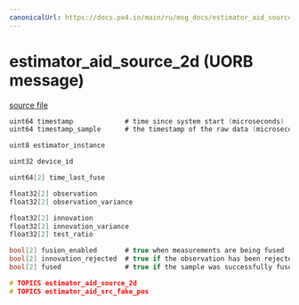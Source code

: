 ```yaml
---
canonicalUrl: https://docs.px4.io/main/ru/msg_docs/estimator_aid_source_2d
---
```


# estimator_aid_source_2d (UORB message)



[source file](https://github.com/PX4/PX4-Autopilot/blob/release/1.13/msg/estimator_aid_source_2d.msg)

```c
uint64 timestamp             # time since system start (microseconds)
uint64 timestamp_sample      # the timestamp of the raw data (microseconds)

uint8 estimator_instance

uint32 device_id

uint64[2] time_last_fuse

float32[2] observation
float32[2] observation_variance

float32[2] innovation
float32[2] innovation_variance
float32[2] test_ratio

bool[2] fusion_enabled       # true when measurements are being fused
bool[2] innovation_rejected  # true if the observation has been rejected
bool[2] fused                # true if the sample was successfully fused

# TOPICS estimator_aid_source_2d
# TOPICS estimator_aid_src_fake_pos

```
